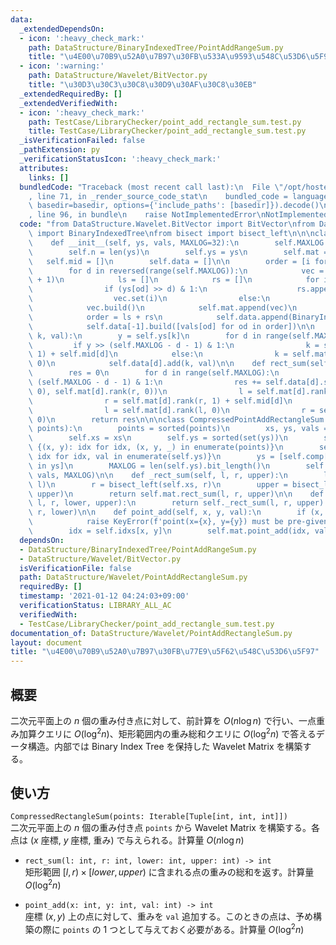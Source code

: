 ```yaml
---
data:
  _extendedDependsOn:
  - icon: ':heavy_check_mark:'
    path: DataStructure/BinaryIndexedTree/PointAddRangeSum.py
    title: "\u4E00\u70B9\u52A0\u7B97\u30FB\u533A\u9593\u548C\u53D6\u5F97"
  - icon: ':warning:'
    path: DataStructure/Wavelet/BitVector.py
    title: "\u30D3\u30C3\u30C8\u30D9\u30AF\u30C8\u30EB"
  _extendedRequiredBy: []
  _extendedVerifiedWith:
  - icon: ':heavy_check_mark:'
    path: TestCase/LibraryChecker/point_add_rectangle_sum.test.py
    title: TestCase/LibraryChecker/point_add_rectangle_sum.test.py
  _isVerificationFailed: false
  _pathExtension: py
  _verificationStatusIcon: ':heavy_check_mark:'
  attributes:
    links: []
  bundledCode: "Traceback (most recent call last):\n  File \"/opt/hostedtoolcache/Python/3.10.2/x64/lib/python3.10/site-packages/onlinejudge_verify/documentation/build.py\"\
    , line 71, in _render_source_code_stat\n    bundled_code = language.bundle(stat.path,\
    \ basedir=basedir, options={'include_paths': [basedir]}).decode()\n  File \"/opt/hostedtoolcache/Python/3.10.2/x64/lib/python3.10/site-packages/onlinejudge_verify/languages/python.py\"\
    , line 96, in bundle\n    raise NotImplementedError\nNotImplementedError\n"
  code: "from DataStructure.Wavelet.BitVector import BitVector\nfrom DataStructure.BinaryIndexedTree.PointAddRangeSum\
    \ import BinaryIndexedTree\nfrom bisect import bisect_left\n\n\nclass PointAddRectangleSum:\n\
    \    def __init__(self, ys, vals, MAXLOG=32):\n        self.MAXLOG = MAXLOG\n\
    \        self.n = len(ys)\n        self.ys = ys\n        self.mat = []\n     \
    \   self.mid = []\n        self.data = []\n\n        order = [i for i in range(self.n)]\n\
    \        for d in reversed(range(self.MAXLOG)):\n            vec = BitVector(self.n\
    \ + 1)\n            ls = []\n            rs = []\n            for i, od in enumerate(order):\n\
    \                if (ys[od] >> d) & 1:\n                    rs.append(od)\n  \
    \                  vec.set(i)\n                else:\n                    ls.append(od)\n\
    \            vec.build()\n            self.mat.append(vec)\n            self.mid.append(len(ls))\n\
    \            order = ls + rs\n            self.data.append(BinaryIndexedTree(self.n))\n\
    \            self.data[-1].build([vals[od] for od in order])\n\n    def point_add(self,\
    \ k, val):\n        y = self.ys[k]\n        for d in range(self.MAXLOG):\n   \
    \         if y >> (self.MAXLOG - d - 1) & 1:\n                k = self.mat[d].rank(k,\
    \ 1) + self.mid[d]\n            else:\n                k = self.mat[d].rank(k,\
    \ 0)\n            self.data[d].add(k, val)\n\n    def rect_sum(self, l, r, upper):\n\
    \        res = 0\n        for d in range(self.MAXLOG):\n            if upper >>\
    \ (self.MAXLOG - d - 1) & 1:\n                res += self.data[d].sum(self.mat[d].rank(l,\
    \ 0), self.mat[d].rank(r, 0))\n                l = self.mat[d].rank(l, 1) + self.mid[d]\n\
    \                r = self.mat[d].rank(r, 1) + self.mid[d]\n            else:\n\
    \                l = self.mat[d].rank(l, 0)\n                r = self.mat[d].rank(r,\
    \ 0)\n        return res\n\n\nclass CompressedPointAddRectangleSum:\n    def __init__(self,\
    \ points):\n        points = sorted(points)\n        xs, ys, vals = zip(*points)\n\
    \        self.xs = xs\n        self.ys = sorted(set(ys))\n        self.idxs =\
    \ {(x, y): idx for idx, (x, y, _) in enumerate(points)}\n        self.comp = {val:\
    \ idx for idx, val in enumerate(self.ys)}\n        ys = [self.comp[val] for val\
    \ in ys]\n        MAXLOG = len(self.ys).bit_length()\n        self.mat = PointAddRectangleSum(ys,\
    \ vals, MAXLOG)\n\n    def _rect_sum(self, l, r, upper):\n        l = bisect_left(self.xs,\
    \ l)\n        r = bisect_left(self.xs, r)\n        upper = bisect_left(self.ys,\
    \ upper)\n        return self.mat.rect_sum(l, r, upper)\n\n    def rect_sum(self,\
    \ l, r, lower, upper):\n        return self._rect_sum(l, r, upper) - self._rect_sum(l,\
    \ r, lower)\n\n    def point_add(self, x, y, val):\n        if (x, y) not in self.idxs:\n\
    \            raise KeyError(f'point(x={x}, y={y}) must be pre-given as an argument')\n\
    \        idx = self.idxs[x, y]\n        self.mat.point_add(idx, val)\n"
  dependsOn:
  - DataStructure/BinaryIndexedTree/PointAddRangeSum.py
  - DataStructure/Wavelet/BitVector.py
  isVerificationFile: false
  path: DataStructure/Wavelet/PointAddRectangleSum.py
  requiredBy: []
  timestamp: '2021-01-12 04:24:03+09:00'
  verificationStatus: LIBRARY_ALL_AC
  verifiedWith:
  - TestCase/LibraryChecker/point_add_rectangle_sum.test.py
documentation_of: DataStructure/Wavelet/PointAddRectangleSum.py
layout: document
title: "\u4E00\u70B9\u52A0\u7B97\u30FB\u77E9\u5F62\u548C\u53D6\u5F97"
---
```


## 概要
二次元平面上の $n$ 個の重み付き点に対して、前計算を $O(n \log n)$ で行い、一点重み加算クエリに $O(\log^2n)$、矩形範囲内の重み総和クエリに $O(\log^2n)$ で答えるデータ構造。内部では Binary Index Tree を保持した Wavelet Matrix を構築する。

## 使い方
`CompressedRectangleSum(points: Iterable[Tuple[int, int, int]])`  
二次元平面上の $n$ 個の重み付き点 `points` から Wavelet Matrix を構築する。各点は ($x$ 座標, $y$ 座標, 重み) で与えられる。計算量 $O(n \log n)$

- `rect_sum(l: int, r: int, lower: int, upper: int) -> int`  
矩形範囲 $\lbrack l, r) × \lbrack lower, upper)$ に含まれる点の重みの総和を返す。計算量 $O(\log^2n)$

- `point_add(x: int, y: int, val: int) -> int`  
座標 $(x, y)$ 上の点に対して、重みを `val` 追加する。このときの点は、予め構築の際に `points` の $1$ つとして与えておく必要がある。計算量 $O(\log^2n)$

